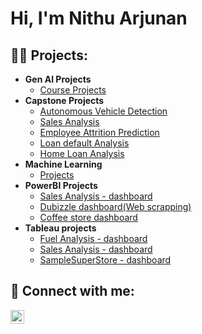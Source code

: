<h1>Hi, I'm Nithu Arjunan <br/>
  
<h2>👨‍💻 Projects:</h2>

- <b>Gen AI Projects  </b>
  - [Course Projects](https://github.com/Nithu-Arjunan/GenAI_Projects)
- <b>Capstone Projects  </b>
  - [Autonomous Vehicle Detection](https://github.com/Nithu-Arjunan/AutonomousVehicleDetection)
  - [Sales Analysis](https://github.com/Nithu-Arjunan/Sales-Forecasting)
  - [Employee Attrition Prediction](https://github.com/Nithu-Arjunan/Employee-Attrition-Prediction)
  - [Loan default Analysis](https://github.com/Nithu-Arjunan/Loan-default-Analysis)
  - [Home Loan Analysis](https://github.com/Nithu-Arjunan/HomeLoan-Analysis)
- <b>Machine Learning</b>
  - [Projects](https://github.com/Nithu-Arjunan/Machine-Learning) <b><i></b></i>
- <b>PowerBI Projects </b>
  - [Sales Analysis - dashboard](https://github.com/Nithu-Arjunan/Power-BI-projects/blob/main/Sales_Dashboard.pdf)
  - [Dubizzle dashboard(Web scrapping)](https://github.com/Nithu-Arjunan/Power-BI-projects/blob/main/Dubizzle_UsedCars.pdf)
  - [Coffee store dashboard](https://github.com/Nithu-Arjunan/Power-BI-projects/blob/main/CoffeeStore_dashboard.pdf)
- <b>Tableau projects </b>
  - [Fuel Analysis - dashboard](https://public.tableau.com/app/profile/nithu.arjunan/viz/FuelAnalysisdashboard/FuelAnalysisDashboard)
  - [Sales Analysis - dashboard](https://public.tableau.com/app/profile/nithu.arjunan/viz/Tableau_Project_1_17061914670860/Salesdashboard)
  - [SampleSuperStore - dashboard](https://public.tableau.com/app/profile/nithu.arjunan/viz/SampleSuperstoredashboard_17050682261640/Dashboard1)

  



<h2> 🤳 Connect with me:</h2>

[<img align="left" alt="JoshMadakor | LinkedIn" width="22px" src="https://cdn.jsdelivr.net/npm/simple-icons@v3/icons/linkedin.svg" />][linkedin]

[linkedin]: https://linkedin.com/in/nithu-arjunan

[<img align="left">][Gmail]

[gmail]: nithusarin@gmail.com

